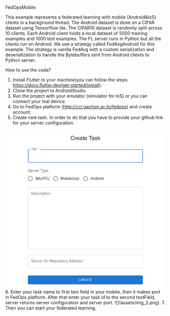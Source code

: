 FedOpsMobile

This example represents a federated learning with mobile (Android&IoS) clients in a background thread. The Android dataset is done on a CIFAR dataset using Tensorflow lite.
The CIFAR10 dataset is randomly split across 10 clients. Each Android client holds a local dataset of 5000 training examples and 1000 test examples.
The FL server runs in Python but all the clients run on Android.
We use a strategy called FedAvgAndroid for this example.
The strategy is vanilla FedAvg with a custom serialization and deserialization to handle the Bytebuffers sent from Android clients to Python server.

How to use the code?

1. Install Flutter to your machine(you can follow the steps https://docs.flutter.dev/get-started/install).
2. Clone the project to AndroidStudio.
3. Run the project with your emulator (simulator for IoS) or you can connect your real device.
4. Go to FedOps platform (http://ccl.gachon.ac.kr/fedops) and create account.
5. Create new task. In order to do that you have to provide your github link for your server configuration.
<img src="assets/img.png" align="left" />
6. Enter your task name to first text field in your mobile, then it makes port in FedOps platform. After that enter your task id to the second textField, server returns server configuration and server 
port.
![](assets/img_2.png).
7. Then you can start your federated learning.


